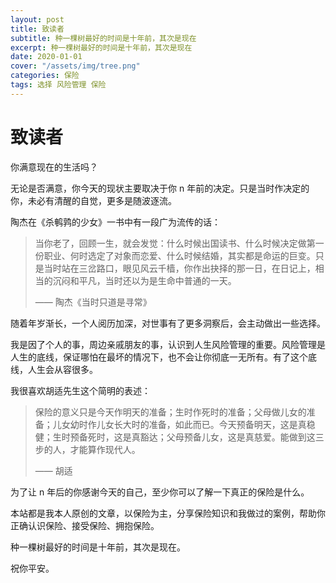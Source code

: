 ```yaml
---
layout: post
title: 致读者
subtitle: 种一棵树最好的时间是十年前，其次是现在
excerpt: 种一棵树最好的时间是十年前，其次是现在
date: 2020-01-01
cover: "/assets/img/tree.png"
categories: 保险
tags: 选择 风险管理 保险
---
```


# 致读者

你满意现在的生活吗？

无论是否满意，你今天的现状主要取决于你 n 年前的决定。只是当时作决定的你，未必有清醒的自觉，更多是随波逐流。

陶杰在《杀鹌鹑的少女》一书中有一段广为流传的话：

> 当你老了，回顾一生，就会发觉：什么时候出国读书、什么时候决定做第一份职业、何时选定了对象而恋爱、什么时候结婚，其实都是命运的巨变。只是当时站在三岔路口，眼见风云千樯，你作出抉择的那一日，在日记上，相当的沉闷和平凡，当时还以为是生命中普通的一天。
>
> —— 陶杰《当时只道是寻常》

随着年岁渐长，一个人阅历加深，对世事有了更多洞察后，会主动做出一些选择。

我是因了个人的事，周边亲戚朋友的事，认识到人生风险管理的重要。风险管理是人生的底线，保证哪怕在最坏的情况下，也不会让你彻底一无所有。有了这个底线，人生会从容很多。

我很喜欢胡适先生这个简明的表述：

> 保险的意义只是今天作明天的准备；生时作死时的准备；父母做儿女的准备；儿女幼时作儿女长大时的准备，如此而已。今天预备明天，这是真稳健；生时预备死时，这是真豁达；父母预备儿女，这是真慈爱。能做到这三步的人，才能算作现代人。
>
> —— 胡适

为了让 n 年后的你感谢今天的自己，至少你可以了解一下真正的保险是什么。

本站都是我本人原创的文章，以保险为主，分享保险知识和我做过的案例，帮助你正确认识保险、接受保险、拥抱保险。

种一棵树最好的时间是十年前，其次是现在。

祝你平安。
